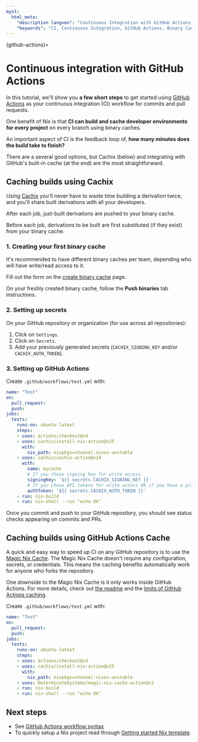 ```yaml
---
myst:
  html_meta:
    "description lang=en": "Continuous Integration with GitHub Actions and a binary cache"
    "keywords": "CI, Continuous Integration, GitHub Actions, Binary Cache, Nix"
---
```


(github-actions)=

# Continuous integration with GitHub Actions

In this tutorial, we'll show you **a few short steps** to get started using [GitHub Actions](https://github.com/features/actions) as your continuous integration (CI) workflow for commits and pull requests.

One benefit of Nix is that **CI can build and cache developer environments for every project** on every branch using binary caches.

An important aspect of CI is the feedback loop of, **how many minutes does the build take to finish?**

There are a several good options, but Cachix (below) and integrating with GitHub's built-in cache (at the end) are the most straightforward.

## Caching builds using Cachix

Using [Cachix](https://cachix.org/) you'll never have to waste time building a derivation twice, and you'll share built derivations with all your developers.

After each job, just-built derivations are pushed to your binary cache.

Before each job, derivations to be built are first substituted (if they exist) from your binary cache.

### 1. Creating your first binary cache

It's recommended to have different binary caches per team, depending who will have write/read access to it.

Fill out the form on the [create binary cache](https://app.cachix.org/cache) page.

On your freshly created binary cache, follow the **Push binaries** tab instructions.

### 2. Setting up secrets

On your GitHub repository or organization (for use across all repositories):

1. Click on `Settings`.
2. Click on `Secrets`.
3. Add your previously generated secrets (`CACHIX_SIGNING_KEY` and/or `CACHIX_AUTH_TOKEN`).

### 3. Setting up GitHub Actions

Create `.github/workflows/test.yml` with:

```yaml
name: "Test"
on:
  pull_request:
  push:
jobs:
  tests:
    runs-on: ubuntu-latest
    steps:
    - uses: actions/checkout@v4
    - uses: cachix/install-nix-action@v25
      with:
        nix_path: nixpkgs=channel:nixos-unstable
    - uses: cachix/cachix-action@v14
      with:
        name: mycache
        # If you chose signing key for write access
        signingKey: '${{ secrets.CACHIX_SIGNING_KEY }}'
        # If you chose API tokens for write access OR if you have a private cache
        authToken: '${{ secrets.CACHIX_AUTH_TOKEN }}'
    - run: nix-build
    - run: nix-shell --run "echo OK"
```

Once you commit and push to your GitHub repository,
you should see status checks appearing on commits and PRs.

## Caching builds using GitHub Actions Cache

A quick and easy way to speed up CI on any GitHub repository is to use the [Magic Nix Cache][magic-nix-cache].
The Magic Nix Cache doesn't require any configuration, secrets, or credentials.
This means the caching benefits automatically work for anyone who forks the repository.

One downside to the Magic Nix Cache is it only works inside GitHub Actions.
For more details, check out [the readme][magic-nix-cache] and the [limits of GitHub Actions caching][github-actions-caching-limits].

Create `.github/workflows/test.yml` with:

```yaml
name: "Test"
on:
  pull_request:
  push:
jobs:
  tests:
    runs-on: ubuntu-latest
    steps:
    - uses: actions/checkout@v4
    - uses: cachix/install-nix-action@v25
      with:
        nix_path: nixpkgs=channel:nixos-unstable
    - uses: DeterminateSystems/magic-nix-cache-action@v2
    - run: nix-build
    - run: nix-shell --run "echo OK"
```

## Next steps

- See [GitHub Actions workflow syntax](https://docs.github.com/en/actions/reference/workflow-syntax-for-github-actions)
- To quickly setup a Nix project read through
  [Getting started Nix template](https://github.com/nix-dot-dev/getting-started-nix-template).

[magic-nix-cache]: https://github.com/DeterminateSystems/magic-nix-cache-action/
[github-actions-caching-limits]: https://docs.github.com/en/actions/using-workflows/caching-dependencies-to-speed-up-workflows

